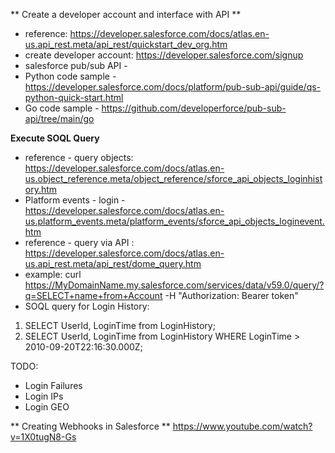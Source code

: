 ** Create a developer account and interface with API **
- reference: https://developer.salesforce.com/docs/atlas.en-us.api_rest.meta/api_rest/quickstart_dev_org.htm
- create developer account: https://developer.salesforce.com/signup
- salesforce pub/sub API -
- Python code sample - https://developer.salesforce.com/docs/platform/pub-sub-api/guide/qs-python-quick-start.html
- Go code sample - https://github.com/developerforce/pub-sub-api/tree/main/go

**Execute SOQL Query**
- reference - query objects: https://developer.salesforce.com/docs/atlas.en-us.object_reference.meta/object_reference/sforce_api_objects_loginhistory.htm
- Platform events - login - https://developer.salesforce.com/docs/atlas.en-us.platform_events.meta/platform_events/sforce_api_objects_loginevent.htm
- reference - query via API : https://developer.salesforce.com/docs/atlas.en-us.api_rest.meta/api_rest/dome_query.htm
- example: curl https://MyDomainName.my.salesforce.com/services/data/v59.0/query/?q=SELECT+name+from+Account -H "Authorization: Bearer token"
- SOQL query for Login History:
1. SELECT UserId, LoginTime from LoginHistory;
2. SELECT UserId, LoginTime from LoginHistory WHERE LoginTime > 2010-09-20T22:16:30.000Z;

TODO:
- Login Failures
- Login IPs
- Login GEO


** Creating Webhooks in Salesforce **
https://www.youtube.com/watch?v=1X0tugN8-Gs
